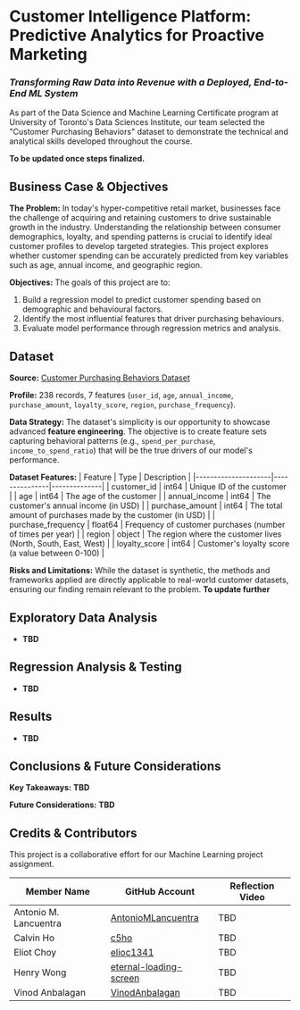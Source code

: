 # Customer Intelligence Platform: Predictive Analytics for Proactive Marketing
### _Transforming Raw Data into Revenue with a Deployed, End-to-End ML System_

As part of the Data Science and Machine Learning Certificate program at University of Toronto's Data Sciences Institute, our team selected the "Customer Purchasing Behaviors" dataset to demonstrate the technical and analytical skills developed throughout the course. 

**To be updated once steps finalized.**


## Business Case & Objectives
**The Problem:** In today's hyper-competitive retail market, businesses face the challenge of acquiring and retaining customers to drive sustainable growth in the industry. Understanding the relationship between consumer demographics, loyalty, and spending patterns is crucial to identify ideal customer profiles to develop targeted strategies. This project explores whether customer spending can be accurately predicted from key variables such as age, annual income, and geographic region.

**Objectives:** The goals of this project are to:
1.  Build a regression model to predict customer spending based on demographic and behavioural factors.
2.  Identify the most influential features that driver purchasing behaviours.
3.  Evaluate model performance through regression metrics and analysis.


## Dataset
**Source:** [Customer Purchasing Behaviors Dataset](https://www.kaggle.com/datasets/hanaksoy/customer-purchasing-behaviors)

**Profile:** 238 records, 7 features (`user_id`, `age`, `annual_income`, `purchase_amount`, `loyalty_score`, `region`, `purchase_frequency`).

**Data Strategy:** The dataset's simplicity is our opportunity to showcase advanced **feature engineering**. The objective is to create feature sets capturing behavioral patterns (e.g., `spend_per_purchase`, `income_to_spend_ratio`) that will be the true drivers of our model's performance. 


**Dataset Features:** 
| Feature             | Type          | Description  |
|---------------------|---------------|--------------|
| customer_id         | int64         | Unique ID of the customer      |
| age                 | int64         | The age of the customer    |
| annual_income       | int64         | The customer's annual income (in USD)     |
| purchase_amount     | int64         | The total amount of purchases made by the customer (in USD)      |
| purchase_frequency  | float64       | Frequency of customer purchases (number of times per year)    |
| region              | object        | The region where the customer lives (North, South, East, West)     |
| loyalty_score       | int64         | Customer's loyalty score (a value between 0-100)      |


**Risks and Limitations:**
While the dataset is synthetic, the methods and frameworks applied are directly applicable to real-world customer datasets, ensuring our finding remain relevant to the problem. **To update further**


## Exploratory Data Analysis
*   **TBD**


## Regression Analysis & Testing
*   **TBD**


## Results
*   **TBD**


## Conclusions & Future Considerations
**Key Takeaways:** **TBD**

**Future Considerations:** **TBD**


## Credits & Contributors
This project is a collaborative effort for our Machine Learning project assignment.

| Member Name              | GitHub Account   | Reflection Video |
|--------------------------|------------------|----------------- |
| Antonio M. Lancuentra    | [AntonioMLancuentra](https://github.com/AntonioMLancuentra) | TBD |
| Calvin Ho                | [c5ho](https://github.com/c5ho) | TBD |
| Eliot Choy               | [elioc1341](https://github.com/elioc1341) | TBD |
| Henry Wong               | [eternal-loading-screen](https://github.com/eternal-loading-screen) | TBD |
| Vinod Anbalagan          | [VinodAnbalagan](https://github.com/VinodAnbalagan) | TBD |
